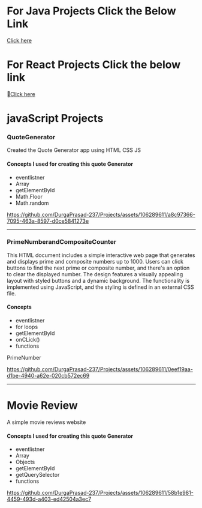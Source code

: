 <h1>For Java Projects Click the Below Link</h1>
<a href="JavaProjects">Click here</a>
<h1>For React Projects Click the below link</h1>
🔗<a href="https://github.com/DurgaPrasad-237/Projects/tree/main/ReactProjects">Click here</a>
<h1>javaScript Projects</h1>
<h3>QuoteGenerator</h3>
<p>Created the Quote Generator app using HTML CSS JS</p>
<h4>Concepts I used for creating this quote Generator</h4>
<ul>
<li>eventlistner</li>
<li>Array</li>
<li>getElementById</li>
<li>Math.Floor</li>
<li>Math.random</li>
</ul>


https://github.com/DurgaPrasad-237/Projects/assets/106289611/a8c97366-7095-463a-8597-d0ce5841273e


<hr>
<h3>PrimeNumberandCompositeCounter</h3>
<p>This HTML document includes a simple interactive web page that generates and displays prime and composite numbers up to 1000. Users can click buttons to find the next prime or composite number, and there's an option to clear the displayed number. The design features a visually appealing layout with styled buttons and a dynamic background. The functionality is implemented using JavaScript, and the styling is defined in an external CSS file.</p>
<h4>Concepts</h4>
<ul>
<li>eventlistner</li>
<li>for loops</li>
<li>getElementById</li>
<li>onCLick()</li>
<li>functions</li>
</ul>
<p>PrimeNumber</p>


https://github.com/DurgaPrasad-237/Projects/assets/106289611/0eef19aa-d1be-4940-a62e-020cb572ec69


<hr>
<h1>Movie Review</h1>
<p>A simple movie reviews website </p>
<h4>Concepts I used for creating this quote Generator</h4>
<ul>
<li>eventlistner</li>
<li>Array</li>
<li>Objects</li>
<li>getElementById</li>
<li>getQuerySelector</li>
<li>functions</li>
</ul>



https://github.com/DurgaPrasad-237/Projects/assets/106289611/58b1e981-4459-493d-a403-ed42504a3ec7


